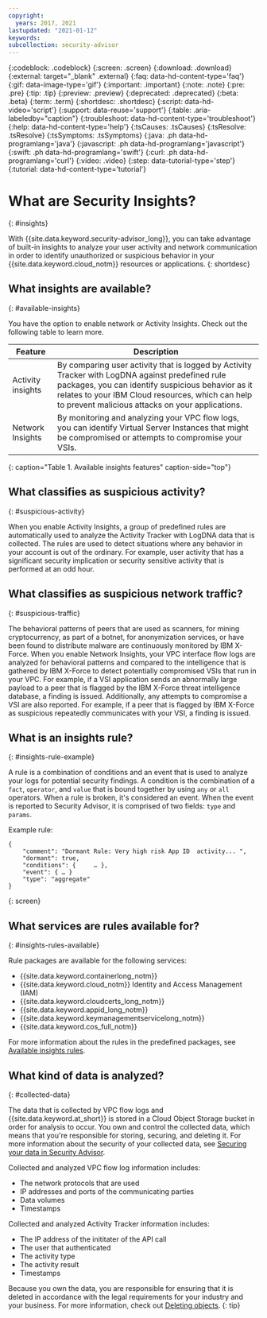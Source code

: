```yaml
---
copyright:
  years: 2017, 2021
lastupdated: "2021-01-12"
keywords: 
subcollection: security-advisor
---
```


{:codeblock: .codeblock}
{:screen: .screen}
{:download: .download}
{:external: target="_blank" .external}
{:faq: data-hd-content-type='faq'}
{:gif: data-image-type='gif'}
{:important: .important}
{:note: .note}
{:pre: .pre}
{:tip: .tip}
{:preview: .preview}
{:deprecated: .deprecated}
{:beta: .beta}
{:term: .term}
{:shortdesc: .shortdesc}
{:script: data-hd-video='script'}
{:support: data-reuse='support'}
{:table: .aria-labeledby="caption"}
{:troubleshoot: data-hd-content-type='troubleshoot'}
{:help: data-hd-content-type='help'}
{:tsCauses: .tsCauses}
{:tsResolve: .tsResolve}
{:tsSymptoms: .tsSymptoms}
{:java: .ph data-hd-programlang='java'}
{:javascript: .ph data-hd-programlang='javascript'}
{:swift: .ph data-hd-programlang='swift'}
{:curl: .ph data-hd-programlang='curl'}
{:video: .video}
{:step: data-tutorial-type='step'}
{:tutorial: data-hd-content-type='tutorial'}



# What are Security Insights?
{: #insights}

With {{site.data.keyword.security-advisor_long}}, you can take advantage of built-in insights to analyze your user activity and network communication in order to identify unauthorized or suspicious behavior in your {{site.data.keyword.cloud_notm}} resources or applications.
{: shortdesc}


## What insights are available?
{: #available-insights}


You have the option to enable network or Activity Insights. Check out the following table to learn more.

| Feature          | Description | 
|------------------|-------------|
| Activity insights | By comparing user activity that is logged by Activity Tracker with LogDNA against predefined rule packages, you can identify suspicious behavior as it relates to your IBM Cloud resources, which can help to prevent malicious attacks on your applications. |
| Network Insights | By monitoring and analyzing your VPC flow logs, you can identify Virtual Server Instances that might be compromised or attempts to compromise your VSIs. |
{: caption="Table 1. Available insights features" caption-side="top"}



## What classifies as suspicious activity?
{: #suspicious-activity}

When you enable Activity Insights, a group of predefined rules are automatically used to analyze the Activity Tracker with LogDNA data that is collected. The rules are used to detect situations where any behavior in your account is out of the ordinary. For example, user activity that has a significant security implication or security sensitive activity that is performed at an odd hour.


## What classifies as suspicious network traffic?
{: #suspicious-traffic}

The behavioral patterns of peers that are used as scanners, for mining cryptocurrency, as part of a botnet, for anonymization services, or have been found to distribute malware are continuously monitored by IBM X-Force. When you enable Network Insights, your VPC interface flow logs are analyzed for behavioral patterns and compared to the intelligence that is gathered by IBM X-Force to detect potentially compromised VSIs that run in your VPC. For example, if a VSI application sends an abnormally large payload to a peer that is flagged by the IBM X-Force threat intelligence database, a finding is issued. Additionally, any attempts to compromise a VSI are also reported. For example, if a peer that is flagged by IBM X-Force as suspicious repeatedly communicates with your VSI, a finding is issued.



## What is an insights rule?
{: #insights-rule-example}

A rule is a combination of conditions and an event that is used to analyze your logs for potential security findings. A condition is the combination of a `fact`, `operator`, and `value` that is bound together by using `any` or `all` operators. When a rule is broken, it's considered an event. When the event is reported to Security Advisor, it is comprised of two fields: `type` and `params`.

Example rule:

```
{
    "comment": "Dormant Rule: Very high risk App ID  activity... ",
    "dormant": true,
    "conditions": {     … },
    "event": { … }
    "type": "aggregate"
}
```
{: screen}



## What services are rules available for?
{: #insights-rules-available}

Rule packages are available for the following services:

* {{site.data.keyword.containerlong_notm}}
* {{site.data.keyword.cloud_notm}} Identity and Access Management (IAM)
* {{site.data.keyword.cloudcerts_long_notm}}
* {{site.data.keyword.appid_long_notm}}
* {{site.data.keyword.keymanagementservicelong_notm}}
* {{site.data.keyword.cos_full_notm}}

For more information about the rules in the predefined packages, see [Available insights rules](/docs/security-advisor?topic=security-advisor-insights-rules).



## What kind of data is analyzed?
{: #collected-data}

The data that is collected by VPC flow logs and {{site.data.keyword.at_short}} is stored in a Cloud Object Storage bucket in order for analysis to occur. You own and control the collected data, which means that you're responsible for storing, securing, and deleting it. For more information about the security of your collected data, see [Securing your data in Security Advisor](/docs/security-advisor?topic=security-advisor-mng-data).


Collected and analyzed VPC flow log information includes:

* The network protocols that are used
* IP addresses and ports of the communicating parties
* Data volumes
* Timestamps

Collected and analyzed Activity Tracker information includes:

* The IP address of the inititater of the API call
* The user that authenticated
* The activity type
* The activity result
* Timestamps

Because you own the data, you are responsible for ensuring that it is deleted in accordance with the legal requirements for your industry and your business. For more information, check out [Deleting objects](/docs/cloud-object-storage?topic=cloud-object-storage-security).
{: tip}




